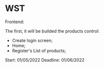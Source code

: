 # WST

Frontend:

The first, it will be builded the products control:

- Create login screen;
- Home;
- Register's List of products;

Start: 01/05/2022
Deadline: 01/06/2022